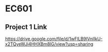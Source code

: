# EC601

## Project 1 Link
https://drive.google.com/file/d/1wFlLB9lVnlIkU-x2TQyeWJi4HHXBm8IG/view?usp=sharing

